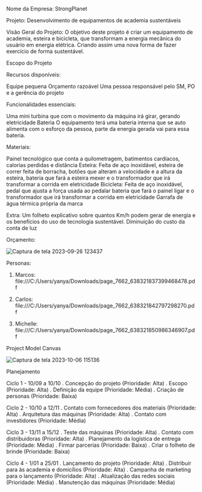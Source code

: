 Nome da Empresa: StrongPlanet

Projeto: Desenvolvimento de equipamentos de academia sustentáveis

Visão Geral do Projeto: O objetivo deste projeto é criar um equipamento de academia, esteira e bicicleta, que transformam a energia mecânica do usuário em energia elétrica. Criando assim uma nova forma de fazer exercício de forma sustentável.

Escopo do Projeto

Recursos disponíveis:

Equipe pequena
Orçamento razoável
Uma pessoa responsável pelo SM, PO e a gerência do projeto

Funcionalidades essenciais:

Uma mini turbina que com o movimento da máquina irá girar, gerando eletricidade
Bateria
O equipamento terá uma bateria interna que se auto alimenta com o esforço da pessoa, parte da energia gerada vai para essa bateria.

Materiais:

Painel tecnológico que conta a quilometragem, batimentos cardíacos, calorias perdidas e distância
Esteira: Feita de aço inoxidável, esteira de correr feita de borracha, botões que alteram a velocidade e a altura da esteira, bateria que fará a esteira mexer e o transformador que irá transformar a corrida em eletricidade
Bicicleta: Feita de aço inoxidável, pedal que ajusta a força usada ao pedalar bateria que fará o painel ligar e o transformador que irá transformar a corrida em eletricidade
Garrafa de água térmica própria da marca 

Extra: Um folheto explicativo sobre quantos Km/h podem gerar de energia e os benefícios do uso de tecnologia sustentável.
Diminuição do custo da conta de luz

Orçamento:

![Captura de tela 2023-09-26 123437](https://github.com/YanYamim/StrongPlanet-FGTI/assets/119015786/870f9418-fedb-41da-8957-6f99c2d4c005)


Personas:

1) Marcos: file:///C:/Users/yanya/Downloads/page_7662_638321837399468478.pdf

2) Carlos: file:///C:/Users/yanya/Downloads/page_7662_638321842797298270.pdf

3) Michelle: file:///C:/Users/yanya/Downloads/page_7662_638321850986346907.pdf

Project Model Canvas

![Captura de tela 2023-10-06 115136](https://github.com/YanYamim/StrongPlanet-FGTI/assets/119015786/6325b00e-d5a3-4d60-81a3-21ce9f38eac2)

Planejamento

Ciclo 1 -  10/09 a 10/10
  . Concepção do projeto (Prioridade: Alta)
  . Escopo (Prioridade: Alta)
  . Definição da equipe (Prioridade: Média)
  . Criação de personas (Prioridade: Baixa)

Ciclo 2 - 10/10 a 12/11
  . Contato com fornecedores dos materiais (Prioridade: Alta)
  . Arquitetura das máquinas (Prioridade: Alta)
  . Contato com investidores (Prioridade: Média)

Ciclo 3 - 13/11 a 15/12
  . Teste das máquinas (Prioridade: Alta)
  . Contato com distribuidoras (Prioridade: Alta) 
  . Planejamento da logística de entrega (Prioridade: Média)
  . Firmar parcerias (Prioridade: Baixa)
  . Criar o folheto de brinde (Prioridade: Baixa)
 
Ciclo 4 - 1/01 a 25/01
  . Lançamento do projeto (Prioridade: Alta)
  . Distribuir para às academia e domicílios (Prioridade: Alta)
  . Campanha de marketing para o lançamento (Prioridade: Alta)
  . Atualização das redes sociais (Prioridade: Média)
  . Manutenção das máquinas (Prioridade: Média)  

